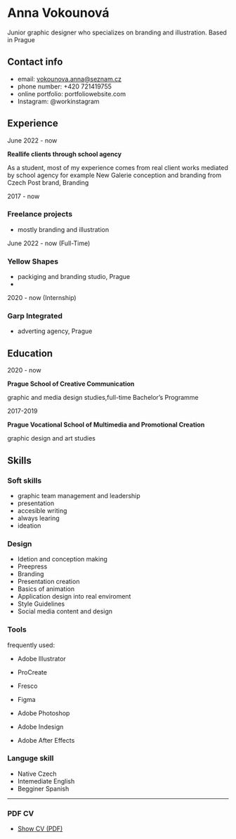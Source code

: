 
# Anna Vokounová
 Junior graphic designer who specializes on branding and illustration. Based in Prague

## Contact info
 - email: vokounova.anna@seznam.cz
 - phone number: +420 721419755
 - online portfolio: portfoliowebsite.com
 - Instagram: @workinstagram

## Experience

June 2022 - now

 **Reallife clients through school agency**

As a student, most of my experience comes from real client works mediated by school agency for example New Galerie conception and branding from Czech Post brand, Branding
  

2017 - now

### Freelance projects ###
- mostly branding and illustration 

June 2022 - now (Full-Time)

### Yellow Shapes ###
- packiging and branding studio, Prague
- 

2020 - now (Internship)

 ### Garp Integrated ### 
 - adverting agency, Prague

## Education

2020 - now

**Prague School of Creative Communication**

graphic and media design studies,full-time Bachelor’s Programme

2017-2019

**Prague Vocational School of Multimedia and Promotional Creation**

graphic design and art studies

## Skills

### Soft skills
- graphic team management and leadership
- presentation 
- accesible writing
- always learing 
- ideation 

### Design
- Idetion and conception making
- Preepress
- Branding
- Presentation creation
- Basics of animation
- Application design into real enviroment 
- Style Guidelines
- Social media content and design

### Tools
frequently used: 
- Adobe Illustrator
- ProCreate
- Fresco
- Figma 

- Adobe Photoshop
- Adobe Indesign
- Adobe After Effects

### Languge skill
- Native Czech
- Intemediate English
- Begginer Spanish
-------
### PDF CV 
- [Show CV (PDF)](cv-2022-11-surname.pdf) <!-- At the top or bottom? -->
